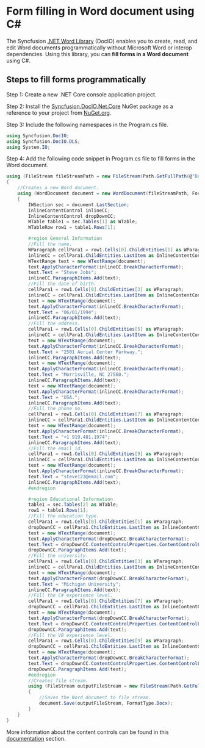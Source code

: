 # Form filling in Word document using C#

The Syncfusion [.NET Word Library](https://www.syncfusion.com/document-processing/word-framework/net/word-library) (DocIO) enables you to create, read, and edit Word documents programmatically without Microsoft Word or interop dependencies. Using this library, you can **fill forms in a Word document** using C#.

## Steps to fill forms programmatically

Step 1: Create a new .NET Core console application project.

Step 2: Install the [Syncfusion.DocIO.Net.Core](https://www.nuget.org/packages/Syncfusion.DocIO.Net.Core) NuGet package as a reference to your project from [NuGet.org](https://www.nuget.org/).

Step 3: Include the following namespaces in the Program.cs file.

```csharp
using Syncfusion.DocIO; 
using Syncfusion.DocIO.DLS;
using System.IO;
```

Step 4: Add the following code snippet in Program.cs file to fill forms in the Word document.

```csharp
using (FileStream fileStreamPath = new FileStream(Path.GetFullPath(@"Data/Template.docx"), FileMode.Open, FileAccess.Read, FileShare.ReadWrite))
{
    //Creates a new Word document.
    using (WordDocument document = new WordDocument(fileStreamPath, FormatType.Automatic))
    {
        IWSection sec = document.LastSection;
        InlineContentControl inlineCC;
        InlineContentControl dropDownCC;
        WTable table1 = sec.Tables[1] as WTable;
        WTableRow row1 = table1.Rows[1];

        #region General Information
        //Fill the name.
        WParagraph cellPara1 = row1.Cells[0].ChildEntities[1] as WParagraph;
        inlineCC = cellPara1.ChildEntities.LastItem as InlineContentControl;
        WTextRange text = new WTextRange(document);
        text.ApplyCharacterFormat(inlineCC.BreakCharacterFormat);
        text.Text = "Steve Jobs";
        inlineCC.ParagraphItems.Add(text);
        //Fill the date of birth.
        cellPara1 = row1.Cells[0].ChildEntities[3] as WParagraph;
        inlineCC = cellPara1.ChildEntities.LastItem as InlineContentControl;
        text = new WTextRange(document);
        text.ApplyCharacterFormat(inlineCC.BreakCharacterFormat);
        text.Text = "06/01/1994";
        inlineCC.ParagraphItems.Add(text);
        //Fill the address.
        cellPara1 = row1.Cells[0].ChildEntities[5] as WParagraph;
        inlineCC = cellPara1.ChildEntities.LastItem as InlineContentControl;
        text = new WTextRange(document);
        text.ApplyCharacterFormat(inlineCC.BreakCharacterFormat);
        text.Text = "2501 Aerial Center Parkway.";
        inlineCC.ParagraphItems.Add(text);
        text = new WTextRange(document);
        text.ApplyCharacterFormat(inlineCC.BreakCharacterFormat);
        text.Text = "Morrisville, NC 27560.";
        inlineCC.ParagraphItems.Add(text);
        text = new WTextRange(document);
        text.ApplyCharacterFormat(inlineCC.BreakCharacterFormat);
        text.Text = "USA.";
        inlineCC.ParagraphItems.Add(text);
        //Fill the phone no.
        cellPara1 = row1.Cells[0].ChildEntities[7] as WParagraph;
        inlineCC = cellPara1.ChildEntities.LastItem as InlineContentControl;
        text = new WTextRange(document);
        text.ApplyCharacterFormat(inlineCC.BreakCharacterFormat);
        text.Text = "+1 919.481.1974";
        inlineCC.ParagraphItems.Add(text);
        //Fill the email id.
        cellPara1 = row1.Cells[0].ChildEntities[9] as WParagraph;
        inlineCC = cellPara1.ChildEntities.LastItem as InlineContentControl;
        text = new WTextRange(document);
        text.ApplyCharacterFormat(inlineCC.BreakCharacterFormat);
        text.Text = "steve123@email.com";
        inlineCC.ParagraphItems.Add(text);
        #endregion

        #region Educational Information
        table1 = sec.Tables[2] as WTable;
        row1 = table1.Rows[1];
        //Fill the education type.
        cellPara1 = row1.Cells[0].ChildEntities[1] as WParagraph;
        dropDownCC = cellPara1.ChildEntities.LastItem as InlineContentControl;
        text = new WTextRange(document);
        text.ApplyCharacterFormat(dropDownCC.BreakCharacterFormat);
        text.Text = dropDownCC.ContentControlProperties.ContentControlListItems[1].DisplayText;
        dropDownCC.ParagraphItems.Add(text);
        //Fill the university.
        cellPara1 = row1.Cells[0].ChildEntities[3] as WParagraph;
        inlineCC = cellPara1.ChildEntities.LastItem as InlineContentControl;
        text = new WTextRange(document);
        text.ApplyCharacterFormat(dropDownCC.BreakCharacterFormat);
        text.Text = "Michigan University";
        inlineCC.ParagraphItems.Add(text);
        //Fill the C# experience level.
        cellPara1 = row1.Cells[0].ChildEntities[7] as WParagraph;
        dropDownCC = cellPara1.ChildEntities.LastItem as InlineContentControl;
        text = new WTextRange(document);
        text.ApplyCharacterFormat(dropDownCC.BreakCharacterFormat);
        text.Text = dropDownCC.ContentControlProperties.ContentControlListItems[2].DisplayText;
        dropDownCC.ParagraphItems.Add(text);
        //Fill the VB experience level.
        cellPara1 = row1.Cells[0].ChildEntities[9] as WParagraph;
        dropDownCC = cellPara1.ChildEntities.LastItem as InlineContentControl;
        text = new WTextRange(document);
        text.ApplyCharacterFormat(dropDownCC.BreakCharacterFormat);
        text.Text = dropDownCC.ContentControlProperties.ContentControlListItems[1].DisplayText;
        dropDownCC.ParagraphItems.Add(text);
        #endregion
        //Creates file stream.
        using (FileStream outputFileStream = new FileStream(Path.GetFullPath(@"Output/Output.docx"), FileMode.Create, FileAccess.ReadWrite))
        {
            //Saves the Word document to file stream.
            document.Save(outputFileStream, FormatType.Docx);
        }
    }
}
```

More information about the content controls can be found in this [documentation](https://help.syncfusion.com/document-processing/word/word-library/net/working-with-content-controls) section.